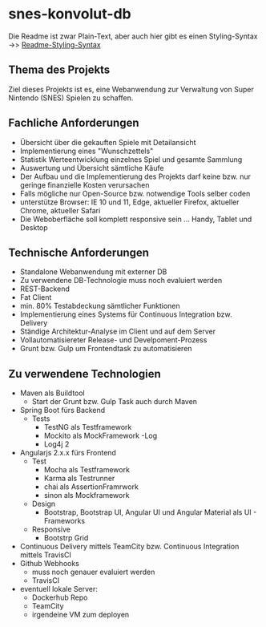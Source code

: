 # snes-konvolut-db

Die Readme ist zwar Plain-Text, aber auch hier gibt es einen Styling-Syntax ->> [Readme-Styling-Syntax](https://help.github.com/articles/basic-writing-and-formatting-syntax/)

## Thema des Projekts
Ziel dieses Projekts ist es, eine Webanwendung zur Verwaltung von Super Nintendo (SNES) Spielen zu schaffen.

## Fachliche Anforderungen
- Übersicht über die gekauften Spiele mit Detailansicht
- Implementierung eines "Wunschzettels"
- Statistik Werteentwicklung einzelnes Spiel und gesamte Sammlung
- Auswertung und Übersicht sämtliche Käufe
- Der Aufbau und die Implementierung des Projekts darf keine bzw. nur geringe finanzielle Kosten verursachen
- Falls mögliche nur Open-Source bzw. notwendige Tools selber coden
- unterstütze Browser: IE 10 und 11, Edge, aktueller Firefox, aktueller Chrome, aktueller Safari
- Die Weboberfläche soll komplett responsive sein ... Handy, Tablet und Desktop

## Technische Anforderungen
- Standalone Webanwendung mit externer DB
- Zu verwendene DB-Technologie muss noch evaluiert werden
- REST-Backend
- Fat Client
- min. 80% Testabdeckung sämtlicher Funktionen
- Implementierung eines Systems für Continuous Integration bzw. Delivery
- Ständige Architektur-Analyse im Client und auf dem Server
- Vollautomatisiereter Release- und Develpoment-Prozess
- Grunt bzw. Gulp um Frontendtask zu automatisieren

## Zu verwendene Technologien
- Maven als Buildtool
    - Start der Grunt bzw. Gulp Task auch durch Maven
- Spring Boot fürs Backend
    - Tests
        - TestNG als Testframework
        - Mockito als MockFramework
    -Log
        - Log4j 2
- Angularjs 2.x.x fürs Frontend
    - Test
        - Mocha als Testframework
        - Karma als Testrunner
        - chai als AssertionFramrwork
        - sinon als Mockframework
    - Design
        - Bootstrap, Bootstrap UI, Angular UI und Angular Material als UI - Frameworks
    - Responsive
        - Bootstrp Grid
- Continuous Delivery mittels TeamCity bzw. Continuous Integration mittels TravisCI
- Github Webhooks
    - muss noch genauer evaluiert werden
    - TravisCI
- eventuell lokale Server:
    - Dockerhub Repo
    - TeamCity
    - irgendeine VM zum deployen
